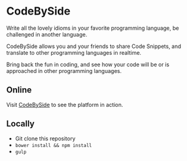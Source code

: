 # CodeBySide

Write all the lovely idioms in your favorite programming language, be challenged in another language.

CodeBySide allows you and your friends to share Code Snippets, and translate to other programming languages in realtime.

Bring back the fun in coding, and see how your code will be or is approached in other programming languages.

## Online

Visit [CodeBySide]('https://code.khophi.co') to see the platform in action.

## Locally

 - Git clone this repository
 - `bower install && npm install`
 - `gulp`